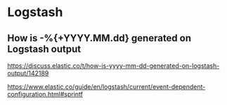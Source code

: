 # Logstash

## How is -%{+YYYY.MM.dd} generated on Logstash output
https://discuss.elastic.co/t/how-is-yyyy-mm-dd-generated-on-logstash-output/142189

https://www.elastic.co/guide/en/logstash/current/event-dependent-configuration.html#sprintf